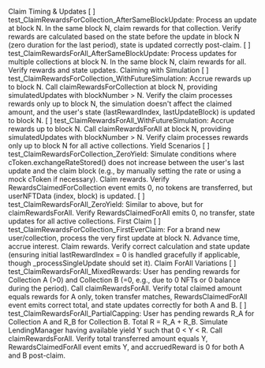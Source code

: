 Claim Timing & Updates
[ ] test_ClaimRewardsForCollection_AfterSameBlockUpdate: Process an update at block N. In the same block N, claim rewards for that collection. Verify rewards are calculated based on the state before the update in block N (zero duration for the last period), state is updated correctly post-claim.
[ ] test_ClaimRewardsForAll_AfterSameBlockUpdate: Process updates for multiple collections at block N. In the same block N, claim rewards for all. Verify rewards and state updates.
Claiming with Simulation
[ ] test_ClaimRewardsForCollection_WithFutureSimulation: Accrue rewards up to block N. Call claimRewardsForCollection at block N, providing simulatedUpdates with blockNumber > N. Verify the claim processes rewards only up to block N, the simulation doesn't affect the claimed amount, and the user's state (lastRewardIndex, lastUpdateBlock) is updated to block N.
[ ] test_ClaimRewardsForAll_WithFutureSimulation: Accrue rewards up to block N. Call claimRewardsForAll at block N, providing simulatedUpdates with blockNumber > N. Verify claim processes rewards only up to block N for all active collections.
Yield Scenarios
[ ] test_ClaimRewardsForCollection_ZeroYield: Simulate conditions where cToken.exchangeRateStored() does not increase between the user's last update and the claim block (e.g., by manually setting the rate or using a mock cToken if necessary). Claim rewards. Verify RewardsClaimedForCollection event emits 0, no tokens are transferred, but userNFTData (index, block) is updated.
[ ] test_ClaimRewardsForAll_ZeroYield: Similar to above, but for claimRewardsForAll. Verify RewardsClaimedForAll emits 0, no transfer, state updates for all active collections.
First Claim
[ ] test_ClaimRewardsForCollection_FirstEverClaim: For a brand new user/collection, process the very first update at block N. Advance time, accrue interest. Claim rewards. Verify correct calculation and state update (ensuring initial lastRewardIndex = 0 is handled gracefully if applicable, though _processSingleUpdate should set it).
Claim ForAll Variations
[ ] test_ClaimRewardsForAll_MixedRewards: User has pending rewards for Collection A (>0) and Collection B (=0, e.g., due to 0 NFTs or 0 balance during the period). Call claimRewardsForAll. Verify total claimed amount equals rewards for A only, token transfer matches, RewardsClaimedForAll event emits correct total, and state updates correctly for both A and B.
[ ] test_ClaimRewardsForAll_PartialCapping: User has pending rewards R_A for Collection A and R_B for Collection B. Total R = R_A + R_B. Simulate LendingManager having available yield Y such that 0 < Y < R. Call claimRewardsForAll. Verify total transferred amount equals Y, RewardsClaimedForAll event emits Y, and accruedReward is 0 for both A and B post-claim.

